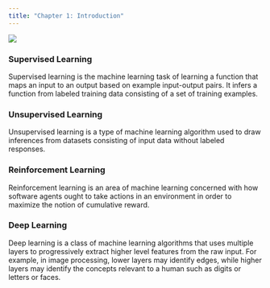 ```yaml
---
title: "Chapter 1: Introduction"
---
```


<div>
<img src="https://media.discordapp.net/attachments/1094676554652602419/1103516016883011654/image.png?width=1654&height=1119" width="full"/>
</div>

### Supervised Learning

Supervised learning is the machine learning task of learning a function that maps an input to an output based on example input-output pairs. It infers a function from labeled training data consisting of a set of training examples.

### Unsupervised Learning

Unsupervised learning is a type of machine learning algorithm used to draw inferences from datasets consisting of input data without labeled responses.

### Reinforcement Learning

Reinforcement learning is an area of machine learning concerned with how software agents ought to take actions in an environment in order to maximize the notion of cumulative reward.

### Deep Learning

Deep learning is a class of machine learning algorithms that uses multiple layers to progressively extract higher level features from the raw input. For example, in image processing, lower layers may identify edges, while higher layers may identify the concepts relevant to a human such as digits or letters or faces.
